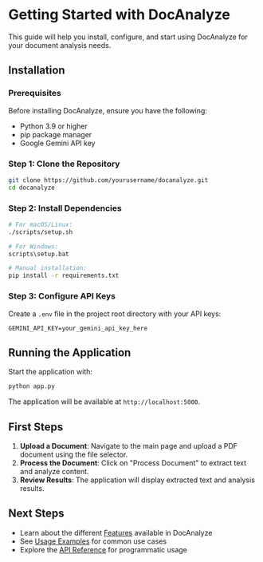# Getting Started with DocAnalyze

This guide will help you install, configure, and start using DocAnalyze for your document analysis needs.

## Installation

### Prerequisites

Before installing DocAnalyze, ensure you have the following:

- Python 3.9 or higher
- pip package manager
- Google Gemini API key

### Step 1: Clone the Repository

```bash
git clone https://github.com/yourusername/docanalyze.git
cd docanalyze
```

### Step 2: Install Dependencies

```bash
# For macOS/Linux:
./scripts/setup.sh

# For Windows:
scripts\setup.bat

# Manual installation:
pip install -r requirements.txt
```

### Step 3: Configure API Keys

Create a `.env` file in the project root directory with your API keys:

```
GEMINI_API_KEY=your_gemini_api_key_here
```

## Running the Application

Start the application with:

```bash
python app.py
```

The application will be available at `http://localhost:5000`.

## First Steps

1. **Upload a Document**: Navigate to the main page and upload a PDF document using the file selector.
2. **Process the Document**: Click on "Process Document" to extract text and analyze content.
3. **Review Results**: The application will display extracted text and analysis results.

## Next Steps

- Learn about the different [Features](features.md) available in DocAnalyze
- See [Usage Examples](examples.md) for common use cases
- Explore the [API Reference](../api-reference/pdf-processor.md) for programmatic usage